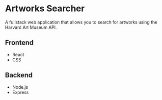 # Artworks Searcher
A fullstack web application that allows you to search for artworks using the Harvard Art Museum API.

## Frontend
- React
- CSS

## Backend
- Node.js
- Express
